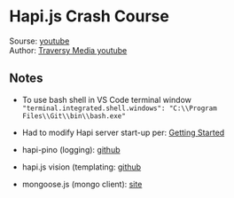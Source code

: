 # Hapi.js Crash Course

Sourse: [youtube](https://www.youtube.com/watch?v=2lprC0yYeFw&feature=youtu.be)  
Author: [Traversy Media youtube](https://www.youtube.com/channel/UC29ju8bIPH5as8OGnQzwJyA)

## Notes
* To use bash shell in VS Code terminal window  
    `"terminal.integrated.shell.windows": "C:\\Program Files\\Git\\bin\\bash.exe"`
* Had to modify Hapi server start-up per: [Getting Started](https://hapijs.com/tutorials/getting-started?lang=en_US)

* hapi-pino (logging): [github](https://github.com/pinojs/hapi-pino)
* hapi.js vision (templating: [github](https://github.com/hapijs/vision)
* mongoose.js (mongo client): [site](http://mongoosejs.com/)